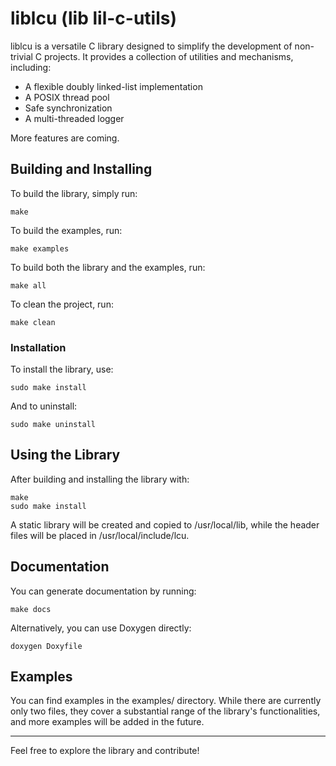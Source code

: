 # liblcu (lib lil-c-utils)

liblcu is a versatile C library designed to simplify the development of non-trivial C projects. It provides a collection of utilities and mechanisms, including:

- A flexible doubly linked-list implementation
- A POSIX thread pool
- Safe synchronization
- A multi-threaded logger

More features are coming.

## Building and Installing

To build the library, simply run:

`make`

To build the examples, run:

`make examples`

To build both the library and the examples, run:

`make all`

To clean the project, run:

`make clean`

### Installation

To install the library, use:

`sudo make install`

And to uninstall:

`sudo make uninstall`

## Using the Library

After building and installing the library with:
```
make
sudo make install
```

A static library will be created and copied to /usr/local/lib, while the header files will be placed in /usr/local/include/lcu.

## Documentation

You can generate documentation by running:

`make docs`

Alternatively, you can use Doxygen directly:

`doxygen Doxyfile`

## Examples

You can find examples in the examples/ directory. While there are currently only two files, they cover a substantial range of the library's functionalities, and more examples will be added in the future.

---

Feel free to explore the library and contribute! 
